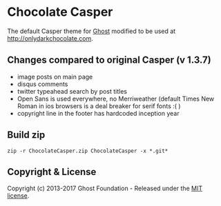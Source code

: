 # Chocolate Casper

The default Casper theme for [Ghost](http://github.com/tryghost/ghost/) modified to be used at http://onlydarkchocolate.com.

## Changes compared to original Casper (v 1.3.7)
 - image posts on main page
 - disqus comments
 - twitter typeahead search by post titles
 - Open Sans is used everywhere, no Merriweather (default Times New Roman in ios browsers is a deal breaker for serif fonts :( )
 - copyright line in the footer has hardcoded inception year 

## Build zip

`zip -r ChocolateCasper.zip ChocolateCasper -x *.git*`

## Copyright & License

Copyright (c) 2013-2017 Ghost Foundation - Released under the [MIT license](LICENSE).
